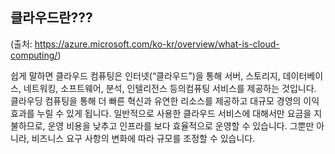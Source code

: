 ## 클라우드란???
(출처: https://azure.microsoft.com/ko-kr/overview/what-is-cloud-computing/)

쉽게 말하면 클라우드 컴퓨팅은 인터넷(“클라우드”)을 통해 서버, 스토리지, 데이터베이스, 네트워킹, 소프트웨어, 분석, 인텔리전스 등의컴퓨팅 서비스를 제공하는 것입니다.
클라우딩 컴퓨팅을 통해 더 빠른 혁신과 유연한 리소스를 제공하고 대규모 경영의 이익 효과를 누릴 수 있게 됩니다.
일반적으로 사용한 클라우드 서비스에 대해서만 요금을 지불하므로, 운영 비용을 낮추고 인프라를 보다 효율적으로 운영할 수 있습니다.
그뿐만 아니라, 비즈니스 요구 사항의 변화에 따라 규모를 조정할 수 있습니다.

